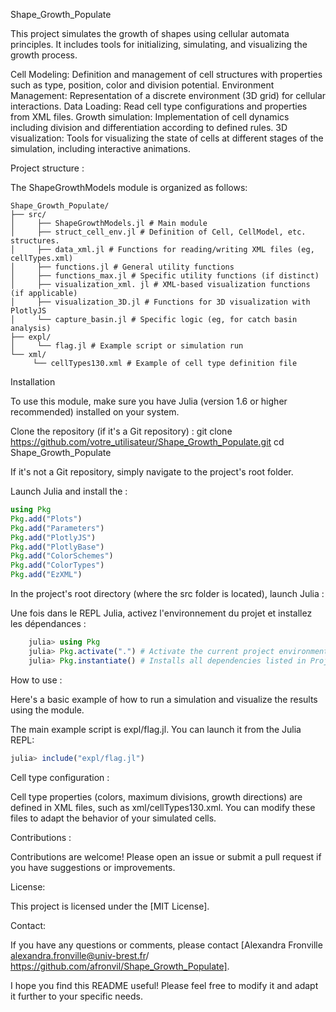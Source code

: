 Shape_Growth_Populate


This project simulates the growth of shapes using cellular automata principles. It includes tools for initializing, simulating, and visualizing the growth process.

Cell Modeling: Definition and management of cell structures with properties such as type, position, color and division potential.
Environment Management: Representation of a discrete environment (3D grid) for cellular interactions.
Data Loading: Read cell type configurations and properties from XML files.
Growth simulation: Implementation of cell dynamics including division and differentiation according to defined rules.
3D visualization: Tools for visualizing the state of cells at different stages of the simulation, including interactive animations.

Project structure :

The ShapeGrowthModels module is organized as follows:
```
Shape_Growth_Populate/
├── src/
│     ├── ShapeGrowthModels.jl # Main module
│     ├── struct_cell_env.jl # Definition of Cell, CellModel, etc. structures.
│     ├── data_xml.jl # Functions for reading/writing XML files (eg, cellTypes.xml)
│     ├── functions.jl # General utility functions
│     ├── functions_max.jl # Specific utility functions (if distinct)
│     ├── visualization_xml. jl # XML-based visualization functions (if applicable)
│     ├── visualization_3D.jl # Functions for 3D visualization with PlotlyJS
│     └── capture_basin.jl # Specific logic (eg, for catch basin analysis)
├── expl/
│     └── flag.jl # Example script or simulation run
└── xml/
     └── cellTypes130.xml # Example of cell type definition file
```
Installation

To use this module, make sure you have Julia (version 1.6 or higher recommended) installed on your system.

Clone the repository (if it's a Git repository) :
git clone https://github.com/votre_utilisateur/Shape_Growth_Populate.git
cd Shape_Growth_Populate

If it's not a Git repository, simply navigate to the project's root folder.

Launch Julia and install the :

```julia
using Pkg
Pkg.add("Plots")
Pkg.add("Parameters")
Pkg.add("PlotlyJS")
Pkg.add("PlotlyBase")
Pkg.add("ColorSchemes")
Pkg.add("ColorTypes")
Pkg.add("EzXML")
```

In the project's root directory (where the src folder is located), launch Julia :

Une fois dans le REPL Julia, activez l'environnement du projet et installez les dépendances :

```julia
    julia> using Pkg
    julia> Pkg.activate(".") # Activate the current project environment
    julia> Pkg.instantiate() # Installs all dependencies listed in Project.toml
```

How to use :

Here's a basic example of how to run a simulation and visualize the results using the module.

The main example script is expl/flag.jl. You can launch it from the Julia REPL:
```Julia
julia> include("expl/flag.jl")
```

Cell type configuration :

Cell type properties (colors, maximum divisions, growth directions) are defined in XML files, such as xml/cellTypes130.xml. You can modify these files to adapt the behavior of your simulated cells.


Contributions : 

Contributions are welcome! Please open an issue or submit a pull request if you have suggestions or improvements.


License:

This project is licensed under the [MIT License].


Contact: 

If you have any questions or comments, please contact [Alexandra Fronville alexandra.fronville@univ-brest.fr/ https://github.com/afronvil/Shape_Growth_Populate].

I hope you find this README useful! Please feel free to modify it and adapt it further to your specific needs.
